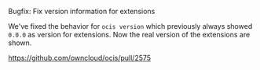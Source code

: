 Bugfix: Fix version information for extensions

We've fixed the behavior for `ocis version` which previously always showed `0.0.0` as
version for extensions. Now the real version of the extensions are shown.

https://github.com/owncloud/ocis/pull/2575
